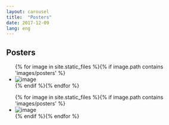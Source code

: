 ```yaml
---
layout: carousel
title:  "Posters"
date: 2017-12-09
lang: eng
---
```

<h2>Posters</h2>
<div id="slider" class="flexslider">
    <ul class="slides"> 
{% for image in site.static_files %}{% if image.path contains 'images/posters' %}
    <li>
        <img src="{{ site.baseurl }}{{ image.path }}" style="max-height:500px;width: auto;" alt="image" />
    </li>
{% endif %}{% endfor %}
    </ul>
</div>

<div id="carousel" class="flexslider">
    <ul class="slides"> 
{% for image in site.static_files %}{% if image.path contains 'images/posters' %}
    <li>
        <img src="{{ site.baseurl }}{{ image.path }}" style="max-height:150px;object-fit: cover;" alt="image" />
    </li>
{% endif %}{% endfor %}
    </ul>
</div>